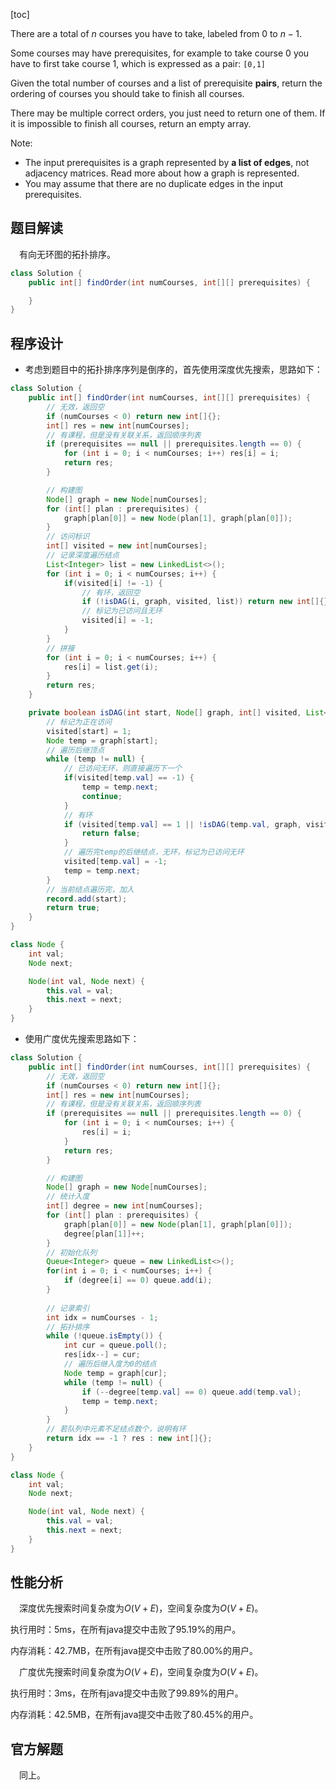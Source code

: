 [toc]

There are a total of $n$ courses you have to take, labeled from $0$ to $n-1$.

Some courses may have prerequisites, for example to take course 0 you have to first take course 1, which is expressed as a pair: `[0,1]`

Given the total number of courses and a list of prerequisite **pairs**, return the ordering of courses you should take to finish all courses.

There may be multiple correct orders, you just need to return one of them. If it is impossible to finish all courses, return an empty array.

Note:

* The input prerequisites is a graph represented by **a list of edges**, not adjacency matrices. Read more about how a graph is represented.
* You may assume that there are no duplicate edges in the input prerequisites.



## 题目解读

&emsp;有向无环图的拓扑排序。

```java
class Solution {
    public int[] findOrder(int numCourses, int[][] prerequisites) {

    }
}
```

## 程序设计

* 考虑到题目中的拓扑排序序列是倒序的，首先使用深度优先搜索，思路如下：

```java
class Solution {
    public int[] findOrder(int numCourses, int[][] prerequisites) {
        // 无效，返回空
        if (numCourses < 0) return new int[]{};
        int[] res = new int[numCourses];
        // 有课程，但是没有关联关系，返回顺序列表
        if (prerequisites == null || prerequisites.length == 0) {
            for (int i = 0; i < numCourses; i++) res[i] = i;
            return res;
        }

        // 构建图
        Node[] graph = new Node[numCourses];
        for (int[] plan : prerequisites) {
            graph[plan[0]] = new Node(plan[1], graph[plan[0]]);
        }
        // 访问标识
        int[] visited = new int[numCourses];
        // 记录深度遍历结点
        List<Integer> list = new LinkedList<>();
        for (int i = 0; i < numCourses; i++) {
            if(visited[i] != -1) {
                // 有环，返回空
                if (!isDAG(i, graph, visited, list)) return new int[]{};
                // 标记为已访问且无环
                visited[i] = -1;
            } 
        }
        // 拼接
        for (int i = 0; i < numCourses; i++) {
            res[i] = list.get(i);
        }
        return res;
    }

    private boolean isDAG(int start, Node[] graph, int[] visited, List<Integer> record) {
        // 标记为正在访问
        visited[start] = 1;
        Node temp = graph[start];
        // 遍历后继顶点
        while (temp != null) {
            // 已访问无环，则直接遍历下一个
            if(visited[temp.val] == -1) {
                temp = temp.next;
                continue;
            }
            // 有环
            if (visited[temp.val] == 1 || !isDAG(temp.val, graph, visited, record)) {
                return false;
            }
            // 遍历完temp的后继结点，无环，标记为已访问无环
            visited[temp.val] = -1;
            temp = temp.next;
        }
        // 当前结点遍历完，加入
        record.add(start);
        return true;
    }
}

class Node {
    int val;
    Node next;

    Node(int val, Node next) {
        this.val = val;
        this.next = next;
    }
}
```

* 使用广度优先搜索思路如下：

```java
class Solution {
    public int[] findOrder(int numCourses, int[][] prerequisites) {
        // 无效，返回空
        if (numCourses < 0) return new int[]{};
        int[] res = new int[numCourses];
        // 有课程，但是没有关联关系，返回顺序列表
        if (prerequisites == null || prerequisites.length == 0) {
            for (int i = 0; i < numCourses; i++) {
                res[i] = i;
            }
            return res;
        }

        // 构建图
        Node[] graph = new Node[numCourses];
        // 统计入度
        int[] degree = new int[numCourses];
        for (int[] plan : prerequisites) {
            graph[plan[0]] = new Node(plan[1], graph[plan[0]]);
            degree[plan[1]]++;
        }
        // 初始化队列
        Queue<Integer> queue = new LinkedList<>();
        for(int i = 0; i < numCourses; i++) {
            if (degree[i] == 0) queue.add(i);
        }
        
        // 记录索引
        int idx = numCourses - 1;
        // 拓扑排序
        while (!queue.isEmpty()) {
            int cur = queue.poll();
            res[idx--] = cur;
            // 遍历后继入度为0的结点
            Node temp = graph[cur];
            while (temp != null) {
                if (--degree[temp.val] == 0) queue.add(temp.val); 
                temp = temp.next;
            }
        }
  		// 若队列中元素不足结点数个，说明有环
        return idx == -1 ? res : new int[]{};
    }
}

class Node {
    int val;
    Node next;

    Node(int val, Node next) {
        this.val = val;
        this.next = next;
    }
}
```

## 性能分析

&emsp;深度优先搜索时间复杂度为$O(V + E)$，空间复杂度为$O(V + E)$。

执行用时：5ms，在所有java提交中击败了95.19%的用户。

内存消耗：42.7MB，在所有java提交中击败了80.00%的用户。

&emsp;广度优先搜索时间复杂度为$O(V + E)$，空间复杂度为$O(V + E)$。

执行用时：3ms，在所有java提交中击败了99.89%的用户。

内存消耗：42.5MB，在所有java提交中击败了80.45%的用户。

## 官方解题

&emsp;同上。